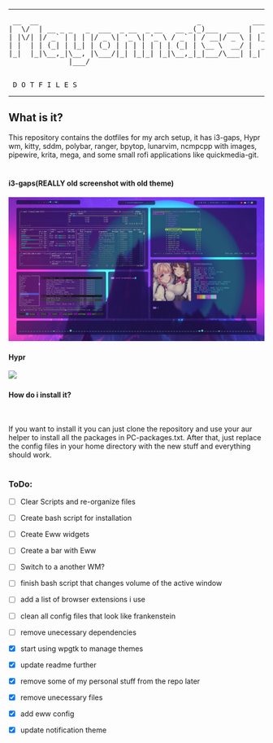 <hr>
<pre> __  __                                     _            ____   ____ 
|  \/  | __ _ _   _  ___  _ __  _ __   __ _(_)___  ___  |  _ \ / ___|
| |\/| |/ _` | | | |/ _ \| '_ \| '_ \ / _` | / __|/ _ \ | |_) | |    
| |  | | (_| | |_| | (_) | | | | | | | (_| | \__ \  __/ |  __/| |___ 
|_|  |_|\__,_|\__, |\___/|_| |_|_| |_|\__,_|_|___/\___| |_|    \____|
              |___/                                                   
                      
                     
</pre>
<pre>
 D O T F I L E S
</pre>
<hr>

## What is it?

This repository contains the dotfiles for my arch setup, it has i3-gaps, Hypr wm, kitty, sddm, polybar, ranger, bpytop, lunarvim, ncmpcpp with images, pipewire, krita, mega, and some small rofi applications like quickmedia-git.

#

#### i3-gaps(REALLY old screenshot with old theme)

<img src="screenshot1.png">

#### Hypr

<img src="screenshot3.png"> 

#### How do i install it?

<br>

If you want to install it you can just clone the repository and use your aur helper to install all the packages in PC-packages.txt.
After that, just replace the config files in your home directory with the new stuff and everything should work.

#

### ToDo:

- [ ] Clear Scripts and re-organize files
- [ ] Create bash script for installation
- [ ] Create Eww widgets
- [ ] Create a bar with Eww
- [ ] Switch to a another WM?
- [ ] finish bash script that changes volume of the active window
- [ ] add a list of browser extensions i use
- [ ] clean all config files that look like frankenstein
- [ ] remove unecessary dependencies
- [x] start using wpgtk to manage themes
- [x] update readme further
- [x] remove some of my personal stuff from the repo later
- [x] remove unecessary files
- [x] add eww config
- [x] update notification theme

